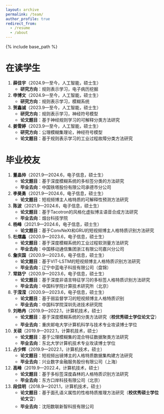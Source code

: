 ```yaml
---
layout: archive
permalink: /team/
author_profile: true
redirect_from:
  - /resume
  - /about
---
```


{% include base_path %}

在读学生
=
1. **薛佳宇**（2024.9—至今，人工智能，硕士生）
    - **研究方向**：规则表示学习，电子病历挖掘
2. **申博文**（2024.9—至今，人工智能，硕士生）
    - **研究方向**：规则表示学习，模糊系统
3. **贺鑫诚**（2023.9—至今，人工智能，硕士生）
    - **研究方向**：规则表示学习，神经符号模型
    - **论文题目**：基于神经规则学习的可解释分类方法研究
4. **姜雪婷**（2023.9—至今，人工智能，硕士生）
    - **研究方向**：公理模糊集理论，神经符号模型
    - **论文题目**：基于规则表示学习的工业过程故障分类方法研究

毕业校友
=
1. **董晶帅**（2021.9—2024.6，电子信息，硕士生）
    - **论文题目**：基于深度模糊系统的多标签分类的方法研究
    - **毕业去向**：中国铁塔股份有限公司承德市分公司
2. **李昊勇**（2021.9—2024.6，电子信息，硕士生）
    - **论文题目**：短视频博主人格特质的可解释性预测方法研究
3. **陈波**（2021.9—2024.6，电子信息，硕士生）
    - **论文题目**：基于Tacotron的风格化虚拟博主语音合成方法研究
    - **毕业去向**：烟台科技学院
4. **杨峰**（2021.9—2024.6，电子信息，硕士生）
    - **论文题目**：基于ConvNeXt和GRU的短视频博主人格特质识别方法研究
5. **杜熠鑫**（2020.9—2023.6，电子信息，硕士生）
    - **论文题目**：基于深度模糊系统的工业过程软测量方法研究
    - **毕业去向**：中国移动通信集团浙江有限公司嘉兴分公司
6. **詹庆国**（2020.9—2023.6，电子信息，硕士生）
    - **论文题目**：基于VIT-LSTM的短视频博主人格特质识别方法研究
    - **毕业去向**：辽宁中蓝电子科技有限公司（盘锦）
7. **常路宁**（2020.9—2023.6，电子信息，硕士生）
    - **论文题目**：基于深度非语言特征学习的多标签人格特质识别方法研究
    - **毕业去向**：中国科学院计算技术研究所（北京）
8. **于滢滢**（2020.9—2023.6，电子信息，硕士生）
    - **论文题目**：基于弱监督学习的短视频博主人格特质识别
    - **毕业去向**：中国科学院深圳先进技术研究院
9. **刘皓冉**（2019.9—2022.1，计算机技术，硕士）
    - **论文题目**：基于深度模糊系统的分类方法研究（**校优秀硕士学位论文**:trophy:）
    - **毕业去向**：重庆邮电大学计算机科学与技术专业攻读博士学位
10. **关硕**（2019.9—2022.1，计算机技术，硕士）
    - **论文题目**：基于公理模糊集的混合特征数据聚类方法研究
    - **毕业去向**：东北大学计算机技术专业攻读博士学位
11. **占少辉**（2019.9—2022.1，计算机技术，硕士）
    - **论文题目**：短视频出镜博主的人格特质数据集构建方法研究
    - **毕业去向**：兴业数字金融服务股份有限公司（上海）
12. **高峰**（2019.9—2022.4，计算机技术，硕士）
    - **论文题目**：基于多标签深度森林的人格特质识别方法研究
    - **毕业去向**：东方口岸科技有限公司（北京）
13. **段佳明**（2018.9—2021.1，计算机技术，硕士）
    - **论文题目**：基于面孔语义属性的性格特质推理方法研究（**校优秀硕士学位论文**:trophy:）
    - **毕业去向**：沈阳数联新智科技有限公司
